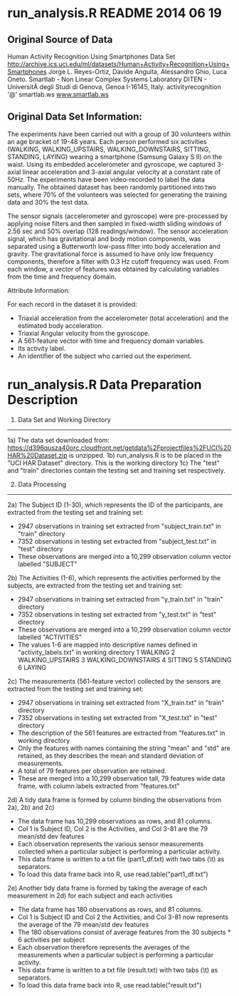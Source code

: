 run_analysis.R README
2014 06 19 
=====================

Original Source of Data
-----------------------
Human Activity Recognition Using Smartphones Data Set
http://archive.ics.uci.edu/ml/datasets/Human+Activity+Recognition+Using+Smartphones
Jorge L. Reyes-Ortiz, Davide Anguita, Alessandro Ghio, Luca Oneto. 
Smartlab - Non Linear Complex Systems Laboratory 
DITEN - UniversitÃ  degli Studi di Genova, Genoa I-16145, Italy. 
activityrecognition '@' smartlab.ws 
www.smartlab.ws 


Original Data Set Information:
------------------------------
The experiments have been carried out with a group of 30 volunteers within an age bracket of 19-48 years. 
Each person performed six activities (WALKING, WALKING_UPSTAIRS, WALKING_DOWNSTAIRS, SITTING, STANDING, LAYING) 
wearing a smartphone (Samsung Galaxy S II) on the waist. Using its embedded accelerometer and gyroscope, 
we captured 3-axial linear acceleration and 3-axial angular velocity at a constant rate of 50Hz. 
The experiments have been video-recorded to label the data manually. 
The obtained dataset has been randomly partitioned into two sets, 
where 70% of the volunteers was selected for generating the training data and 30% the test data.

The sensor signals (accelerometer and gyroscope) were pre-processed by applying noise filters and 
then sampled in fixed-width sliding windows of 2.56 sec and 50% overlap (128 readings/window). 
The sensor acceleration signal, which has gravitational and body motion components, 
was separated using a Butterworth low-pass filter into body acceleration and gravity. 
The gravitational force is assumed to have only low frequency components, therefore a filter 
with 0.3 Hz cutoff frequency was used. From each window, a vector of features was obtained by 
calculating variables from the time and frequency domain. 

Attribute Information:

For each record in the dataset it is provided: 
- Triaxial acceleration from the accelerometer (total acceleration) and the estimated body acceleration. 
- Triaxial Angular velocity from the gyroscope. 
- A 561-feature vector with time and frequency domain variables. 
- Its activity label. 
- An identifier of the subject who carried out the experiment.

run_analysis.R Data Preparation Description
===========================================

1. Data Set and Working Directory
---------------------------------
1a) The data set downloaded from:
https://d396qusza40orc.cloudfront.net/getdata%2Fprojectfiles%2FUCI%20HAR%20Dataset.zip 
is unzipped.
1b) run_analysis.R is to be placed in the "UCI HAR Dataset" directory. This is the working directory
1c) The "test" and "train" directories contain the testing set and training set respectively.

2. Data Processing
------------------
2a) The Subject ID (1-30), which represents the ID of the participants, are extracted from the testing set and training set:
- 2947 observations in training set extracted from "subject_train.txt" in "train" directory
- 7352 observations in testing set extracted from "subject_test.txt" in "test" directory
- These observations are merged into a 10,299 observation column vector labelled "SUBJECT"

2b) The Activities (1-6), which represents the activities performed by the subjects, are extracted from the testing set and training set:
- 2947 observations in training set extracted from "y_train.txt" in "train" directory
- 7352 observations in testing set extracted from "y_test.txt" in "test" directory
- These observations are merged into a 10,299 observation column vector labelled "ACTIVITIES"
- The values 1-6 are mapped into descriptive names defined in "activity_labels.txt" in working directory
1 WALKING
2 WALKING_UPSTAIRS
3 WALKING_DOWNSTAIRS
4 SITTING
5 STANDING
6 LAYING

2c) The measurements (561-feature vector) collected by the sensors are extracted from the testing set and training set:
- 2947 observations in training set extracted from "X_train.txt" in "train" directory
- 7352 observations in testing set extracted from "X_test.txt" in "test" directory
- The description of the 561 features are extracted from "features.txt" in working directory
- Only the features with names containing the string "mean" and "std" are retained, as they describes the mean and standard deviation of measurements.
- A total of 79 features per observation are retained.
- These are merged into a 10,299 observation tall, 79 features wide data frame, with column labels extracted from "features.txt"

2d) A tidy data frame is formed by column binding the observations from 2a), 2b) and 2c)
- The data frame has 10,299 observations as rows, and 81 columns.
- Col 1 is Subject ID, Col 2 is the Activities, and Col 3-81 are the 79 mean/std dev features
- Each observation represents the various sensor measurements collected when a particular subject is performing a particular activity.
- This data frame is written to a txt file (part1_df.txt) with two tabs (\t) as separators.
- To load this data frame back into R, use read.table("part1_df.txt") 

2e) Another tidy data frame is formed by taking the average of each measurement in 2d) for each subject and each activities
- The data frame has 180 observations as rows, and 81 columns.
- Col 1 is Subject ID and Col 2 the Activities, and Col 3-81 now represents the average of the 79 mean/std dev features
- The 180 observations consist of average features from the 30 subjects * 6 activities per subject
- Each observation therefore represents the averages of the measurements when a particular subject is performing a particular activity.
- This data frame is written to a txt file (result.txt) with two tabs (\t) as separators.
- To load this data frame back into R, use read.table("result.txt") 
